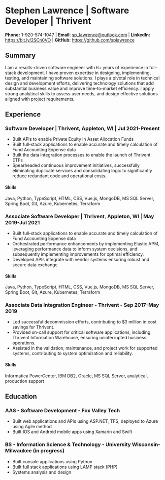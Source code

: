 # Stephen Lawrence | Software Developer | Thrivent
**Phone:** 1-920-574-1047 | **Email:** <sp_lawrence@outlook.com> | **LinkedIn:** <https://bit.ly/2SCn0VO> | **GitHub:** <https://github.com/splawrence>

## Summary
I am a results-driven software engineer with 6+ years of experience in full-stack development. I have proven expertise in designing, implementing, testing, and maintaining software solutions. I plays a pivotal role in technical design and development efforts, delivering technology solutions that add substantial business value and improve time-to-market efficiency. I apply strong analytical skills to assess user needs, and design effective solutions aligned with project requirements.

## Experience
### Software Developer | Thrivent, Appleton, WI | Jul 2021-Present

- Built APIs to enable Private Equity in Asset Allocation Funds
- Built full-stack applications to enable accurate and timely calculation of Fund Accounting Expense data
- Built the data integration processes to enable the launch of Thrivent ETFs
- Spearheaded continuous improvement initiatives, successfully eliminating duplicate services and consolidating logic to significantly reduce redundant code and operational costs.
  
#### Skills
Java, Python, TypeScript, HTML, CSS, Vue.js, MongoDB, MS SQL Server, Spring Boot, Git, Azure, Kubernetes, Terraform

### Associate Software Developer | Thrivent, Appleton, WI | May 2019-Jul 2021

- Built full-stack applications to enable accurate and timely calculation of Fund Accounting Expense data
- Orchestrated performance enhancements by implementing Elastic APM, leveraging performance data to inform system decisions, and subsequently implementing improvements for optimal efficiency.
- Developed APIs integrate with vendor systems ensuring robust and secure data exchange

#### Skills
Java, Python, TypeScript, HTML, CSS, Vue.js, MongoDB, MS SQL Server, Spring Boot, Git, Azure, Kubernetes, Terraform

### Associate Data Integration Engineer - Thrivent - Sep 2017-May 2019

- Led successful decommission efforts, contributing to $3 million in cost savings for Thrivent.
- Provided on-call support for critical software applications, including Thrivent Information Warehouse, ensuring uninterrupted business operations.
- Assisted in the validation, maintenance, and project work for supported systems, contributing to system optimization and reliability.

#### Skills
Informatica PowerCenter, IBM DB2, Oracle, MS SQL Server, analytical, production support

## Education
### AAS - Software Development - Fox Valley Tech
- Built web applications and APIs using ASP.NET, TFS, deployed to Azure using Agile method
- Built IOS and Android mobile apps using Xamarin and Swift
### BS - Information Science & Technology - University Wisconsin-Milwaukee (in progress)
- Built console applications using Python
- Built full stack applications using LAMP stack (PHP)
- Systems analysis and design